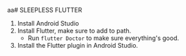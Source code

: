 aa# SLEEPLESS FLUTTER

1. Install Android Studio
2. Install Flutter, make sure to add to path.
    * Run ```flutter Doctor``` to make sure everything's good.
3. Install the Flutter plugin in Android Studio.
